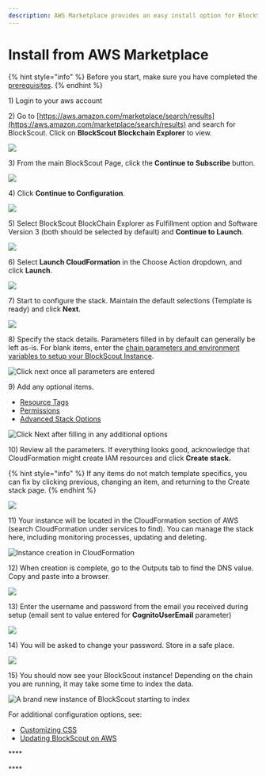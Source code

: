 ```yaml
---
description: AWS Marketplace provides an easy install option for BlockScout
---
```


# Install from AWS Marketplace

{% hint style="info" %}
Before you start, make sure you have completed the [prerequisites](aws-marketplace-installation.md).
{% endhint %}

1\) Login to your aws account

2\) Go to [https://aws.amazon.com/marketplace/search/results](https://aws.amazon.com/marketplace/search/results) and search for BlockScout. Click on **BlockScout Blockchain Explorer** to view.

![](../../.gitbook/assets/bs_search.png)

3\) From the main BlockScout Page, click the **Continue to** **Subscribe** button.

![](../../.gitbook/assets/blockscout_marketplace_1.png)

4\) Click **Continue to Configuration**.

![](../../.gitbook/assets/bs_subscribed.png)

5\) Select BlockScout BlockChain Explorer as Fulfillment option and Software Version 3 \(both should be selected by default\) and **Continue to Launch**.

![](../../.gitbook/assets/bs-continue-to-launch.png)

6\) Select **Launch CloudFormation** in the Choose Action dropdown, and click **Launch**.

![](../../.gitbook/assets/bs-choose-action.png)

7\)  Start to configure the stack.  Maintain the default selections \(Template is ready\) and click **Next**.

![](../../.gitbook/assets/bs-templa-specify.png)

8\) Specify the stack details. Parameters filled in by default can generally be left as-is. For blank items, enter the [chain parameters and environment variables to setup your BlockScout Instance](aws-marketplace-installation.md#installation-parameters).

![Click next once all parameters are entered](../../.gitbook/assets/stack-deets.png)

9\) Add any optional items.

* [Resource Tags](https://docs.aws.amazon.com/AWSCloudFormation/latest/UserGuide/aws-properties-resource-tags.html?icmpid=docs_cfn_console)
* [Permissions](https://docs.aws.amazon.com/AWSCloudFormation/latest/UserGuide/using-iam-servicerole.html?icmpid=docs_cfn_console)
* [Advanced Stack Options](https://docs.aws.amazon.com/AWSCloudFormation/latest/UserGuide/cfn-console-add-tags.html?icmpid=docs_cfn_console)

![Click Next after filling in any additional options](../../.gitbook/assets/stack-options.png)

10\) Review all the parameters. If everything looks good, acknowledge that CloudFormation might create IAM resources and click **Create stack.**

{% hint style="info" %}
If any items do not match template specifics, you can fix by clicking previous, changing an item, and returning to the Create stack page.
{% endhint %}

![](../../.gitbook/assets/create-stack.png)

11\) Your instance will be located in the CloudFormation section of AWS \(search CloudFormation under services to find\). You can manage the stack here, including monitoring processes, updating and deleting.

![Instance creation in CloudFormation](../../.gitbook/assets/cloudformation.png)

12\) When creation is complete, go to the Outputs tab to find the DNS value. Copy and paste into a browser.

![](../../.gitbook/assets/bs-outputs.png)

13\) Enter the username and password from the email you received during setup \(email sent to value entered for **CognitoUserEmail** parameter\)

![](../../.gitbook/assets/bs-password.png)

14\) You will be asked to change your password. Store in a safe place.

![](../../.gitbook/assets/change-password.png)

15\) You should now see your BlockScout instance! Depending on the chain you are running, it may take some time to index the data.

![A brand new instance of BlockScout starting to index](../../.gitbook/assets/bs.png)

For additional configuration options, see:

* [Customizing CSS](customizing-css.md)
* [Updating BlockScout on AWS](updating-and-redeploying-in-aws.md)

\*\*\*\*



\*\*\*\*











